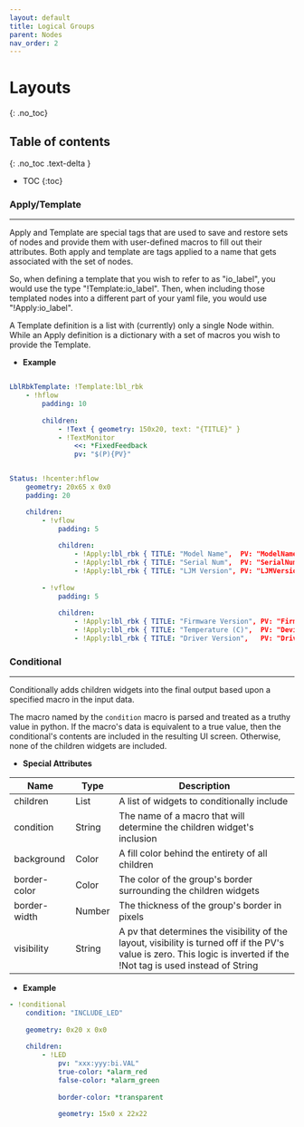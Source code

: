 ```yaml
---
layout: default
title: Logical Groups
parent: Nodes
nav_order: 2
---
```


# Layouts
{: .no_toc}

## Table of contents
{: .no_toc .text-delta }

- TOC
{:toc}


### Apply/Template

---

Apply and Template are special tags that are used to save and restore sets of nodes and provide
them with user-defined macros to fill out their attributes. Both apply and template are tags applied
to a name that gets associated with the set of nodes. 

So, when defining a template that you wish to refer to as "io_label", you would use the type 
"!Template:io_label". Then, when including those templated nodes into a different part of your
yaml file, you would use "!Apply:io_label".

A Template definition is a list with (currently) only a single Node within. While an Apply
definition is a dictionary with a set of macros you wish to provide the Template.

* **Example**

```yaml

LblRbkTemplate: !Template:lbl_rbk
    - !hflow
        padding: 10
        
        children:
            - !Text { geometry: 150x20, text: "{TITLE}" }
            - !TextMonitor
                <<: *FixedFeedback
                pv: "$(P){PV}"


Status: !hcenter:hflow
    geometry: 20x65 x 0x0
    padding: 20

    children:
        - !vflow
            padding: 5
        
            children:
                - !Apply:lbl_rbk { TITLE: "Model Name",  PV: "ModelName" }
                - !Apply:lbl_rbk { TITLE: "Serial Num",  PV: "SerialNumber" }                            
                - !Apply:lbl_rbk { TITLE: "LJM Version", PV: "LJMVersion" }
                    
        - !vflow
            padding: 5
        
            children:
                - !Apply:lbl_rbk { TITLE: "Firmware Version", PV: "FirmwareVersion" }                    
                - !Apply:lbl_rbk { TITLE: "Temperature (C)",  PV: "DeviceTemperature" }
                - !Apply:lbl_rbk { TITLE: "Driver Version",   PV: "DriverVersion" }

```


### Conditional

---

Conditionally adds children widgets into the final output based upon a specified macro in the
input data.

The macro named by the `condition` macro is parsed and treated as a truthy value in python. If
the macro's data is equivalent to a true value, then the conditional's contents are included in
the resulting UI screen. Otherwise, none of the children widgets are included.

* **Special Attributes**

|     Name     |  Type  | Description|
|--------------|--------|------------|
| children     | List   | A list of widgets to conditionally include |
| condition    | String | The name of a macro that will determine the children widget's inclusion |
| background   | Color  | A fill color behind the entirety of all children |
| border-color | Color  | The color of the group's border surrounding the children widgets |
| border-width | Number | The thickness of the group's border in pixels |
| visibility   | String | A pv that determines the visibility of the layout, visibility is turned off if the PV's value is zero. This logic is inverted if the !Not tag is used instead of String |


* **Example**

```yaml
- !conditional
    condition: "INCLUDE_LED"
    
    geometry: 0x20 x 0x0
    
    children:
        - !LED
            pv: "xxx:yyy:bi.VAL"
            true-color: *alarm_red
            false-color: *alarm_green
            
            border-color: *transparent
            
            geometry: 15x0 x 22x22
```

